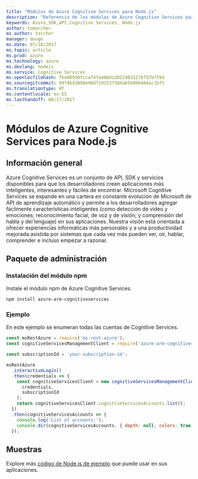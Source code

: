 ```yaml
---
title: "Módulos de Azure Cognitive Services para Node.js"
description: "Referencia de los módulos de Azure Cognitive Services para Node.js"
keywords: Azure,SDK,API,Cognitive Services, Node.js
author: tomarcher
ms.author: tarcher
manager: douge
ms.date: 07/18/2017
ms.topic: article
ms.prod: azure
ms.technology: azure
ms.devlang: nodejs
ms.service: Cognitive Services
ms.openlocfilehash: fba98930fccaf4fa40dd1d0224031276f5fb7f84
ms.sourcegitcommit: 9974b43899e98df10253738dab5b09b484ac1bf5
ms.translationtype: HT
ms.contentlocale: es-ES
ms.lasthandoff: 08/17/2017
---
```

# <a name="azure-cognitive-services-modules-for-nodejs"></a>Módulos de Azure Cognitive Services para Node.js

## <a name="overview"></a>Información general

Azure Cognitive Services es un conjunto de API, SDK y servicios disponibles para que los desarrolladores creen aplicaciones más inteligentes, interesantes y fáciles de encontrar. Microsoft Cognitive Services se expande en una cartera en constante evolución de Microsoft de API de aprendizaje automático y permite a los desarrolladores agregar fácilmente características inteligentes (como detección de vídeo y emociones; reconocimiento facial, de voz y de visión; y comprensión del habla y del lenguaje) en sus aplicaciones. Nuestra visión está orientada a ofrecer experiencias informáticas más personales y a una productividad mejorada asistida por sistemas que cada vez más pueden ver, oír, hablar, comprender e incluso empezar a razonar.

## <a name="management-package"></a>Paquete de administración

### <a name="install-the-npm-module"></a>Instalación del módulo npm

Instale el módulo npm de Azure Cognitive Services.

```bash
npm install azure-arm-cognitiveservices
```

### <a name="example"></a>Ejemplo

En este ejemplo se enumeran todas las cuentas de Cognitive Services.

```javascript
const msRestAzure = require('ms-rest-azure');
const cognitiveServicesManagementClient = require('azure-arm-cognitiveservices');

const subscriptionId = 'your-subscription-id';

msRestAzure
  .interactiveLogin()
  .then(credentials => {
    const cognitiveServicesClient = new cognitiveServicesManagementClient(
      credentials,
      subscriptionId
    );
    return cognitiveServicesClient.cognitiveServicesAccounts.list();
  })
  .then(cognitiveServicesAccounts => {
    console.log('List of accounts:');
    console.dir(cognitiveServicesAccounts, { depth: null, colors: true });    
  });

```

## <a name="samples"></a>Muestras

Explore más [código de Node.js de ejemplo](https://azure.microsoft.com/resources/samples/?platform=nodejs) que puede usar en sus aplicaciones.
